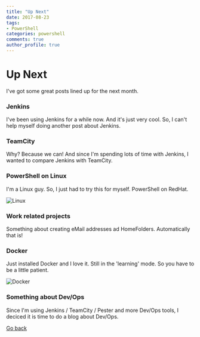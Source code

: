 ```yaml
---
title: "Up Next"
date: 2017-08-23
tags:
- PowerShell
categories: powershell
comments: true
author_profile: true
---
```


# Up Next

I've got some great posts lined up for the next month.

### Jenkins

I've been using Jenkins for a while now. And it's just very cool. So, I can't help myself doing another post about Jenkins.

### TeamCity

Why? Because we can! And since I'm spending lots of time with Jenkins, I wanted to compare Jenkins with TeamCity.

### PowerShell on Linux

I'm a Linux guy. So, I just had to try this for myself. PowerShell on RedHat.

![Linux](https://images.techhive.com/images/article/2015/10/100515-microsoft-linux-100619799-large.jpg)

### Work related projects

Something about creating eMail addresses ad HomeFolders. Automatically that is!

### Docker

Just installed Docker and I love it. Still in the 'learning' mode. So you have to be a little patient. 

![Docker](https://codeinblue.files.wordpress.com/2017/08/docker.png)

### Something about Dev/Ops

Since I'm using Jenkins / TeamCity / Pester and more Dev/Ops tools, I deciced it is time to do a blog about Dev/Ops.

[Go back](https://mufana.github.io/blog)

